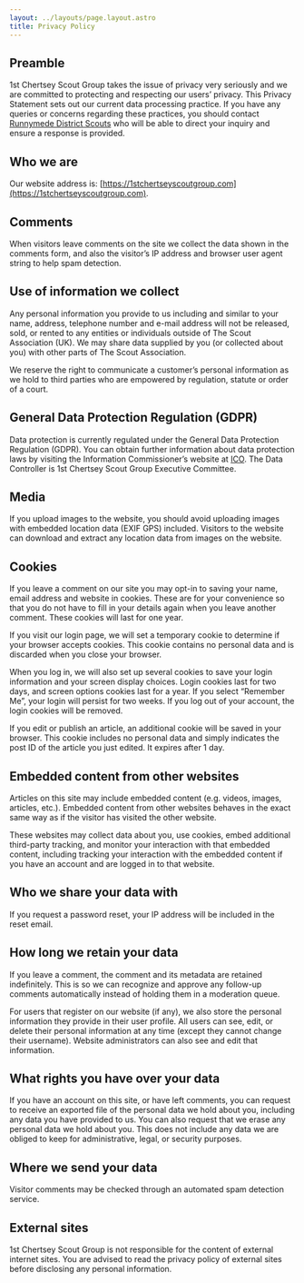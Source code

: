 ```yaml
---
layout: ../layouts/page.layout.astro
title: Privacy Policy
---
```


## Preamble
1st Chertsey Scout Group takes the issue of privacy very seriously and we are committed to protecting and respecting our users’ privacy.
This Privacy Statement sets out our current data processing practice.
If you have any queries or concerns regarding these practices, you should contact [Runnymede District Scouts](http://runnymedescouts.org.uk) who will be able to direct your inquiry and ensure a response is provided.

## Who we are
Our website address is: [https://1stchertseyscoutgroup.com](https://1stchertseyscoutgroup.com).

## Comments
When visitors leave comments on the site we collect the data shown in the comments form, and also the visitor’s IP address and browser user agent string to help spam detection.

## Use of information we collect
Any personal information you provide to us including and similar to your name, address, telephone number and e-mail address will not be released, sold, or rented to any entities or individuals outside of The Scout Association (UK). We may share data supplied by you (or collected about you) with other parts of The Scout Association.

We reserve the right to communicate a customer’s personal information as we hold to third parties who are empowered by regulation, statute or order of a court.

## General Data Protection Regulation (GDPR)
Data protection is currently regulated under the General Data Protection Regulation (GDPR). You can obtain further information about data protection laws by visiting the Information Commissioner’s website at [ICO](https://ico.org.uk/). The Data Controller is 1st Chertsey Scout Group Executive Committee.

## Media
If you upload images to the website, you should avoid uploading images with embedded location data (EXIF GPS) included. Visitors to the website can download and extract any location data from images on the website.

## Cookies
If you leave a comment on our site you may opt-in to saving your name, email address and website in cookies. These are for your convenience so that you do not have to fill in your details again when you leave another comment. These cookies will last for one year.

If you visit our login page, we will set a temporary cookie to determine if your browser accepts cookies. This cookie contains no personal data and is discarded when you close your browser.

When you log in, we will also set up several cookies to save your login information and your screen display choices. Login cookies last for two days, and screen options cookies last for a year. If you select “Remember Me”, your login will persist for two weeks. If you log out of your account, the login cookies will be removed.

If you edit or publish an article, an additional cookie will be saved in your browser. This cookie includes no personal data and simply indicates the post ID of the article you just edited. It expires after 1 day.


## Embedded content from other websites
Articles on this site may include embedded content (e.g. videos, images, articles, etc.). Embedded content from other websites behaves in the exact same way as if the visitor has visited the other website.

These websites may collect data about you, use cookies, embed additional third-party tracking, and monitor your interaction with that embedded content, including tracking your interaction with the embedded content if you have an account and are logged in to that website.

## Who we share your data with
If you request a password reset, your IP address will be included in the reset email.

## How long we retain your data
If you leave a comment, the comment and its metadata are retained indefinitely. This is so we can recognize and approve any follow-up comments automatically instead of holding them in a moderation queue.

For users that register on our website (if any), we also store the personal information they provide in their user profile. All users can see, edit, or delete their personal information at any time (except they cannot change their username). Website administrators can also see and edit that information.

## What rights you have over your data
If you have an account on this site, or have left comments, you can request to receive an exported file of the personal data we hold about you, including any data you have provided to us. You can also request that we erase any personal data we hold about you. This does not include any data we are obliged to keep for administrative, legal, or security purposes.

## Where we send your data
Visitor comments may be checked through an automated spam detection service.

## External sites
1st Chertsey Scout Group is not responsible for the content of external internet sites. You are advised to read the privacy policy of external sites before disclosing any personal information.